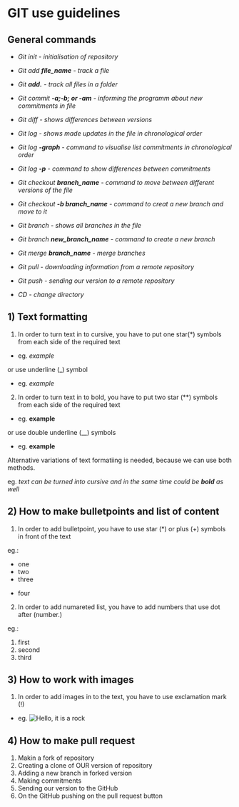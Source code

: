 # GIT use guidelines

## General commands

* _Git init - initialisation of repository_

* _Git add **file_name** - track a file_

* _Git **add.** - track all files in a folder_

* _Git commit **-a;-b; or -am** - informing the programm about new commitments in file_

* _Git diff - shows differences between versions_

* _Git log - shows made updates in the file in chronological order_

* _Git log **-graph** - command to visualise list commitments in chronological order_

* _Git log **-p** - command to show differences between commitments_

* _Git checkout **branch_name** - command to move between different versions of the file_

* _Git checkout **-b branch_name** - command to creat a new branch and move to it_

* _Git branch - shows all branches in the file_

* _Git branch **new_branch_name** - command to create a new branch_

* _Git merge **branch_name** - merge branches_

* _Git pull - downloading information from a remote repository_

* _Git push - sending our version to a remote repository_

* _CD - change directory_


## 1) Text formatting

1. In order to turn text in to cursive, you have to put one star(*) symbols from each side of the required text

* eg. *example*

or use underline (_) symbol

* eg. _example_

2. In order to turn text in to bold, you have to put two star (**) symbols from each side of the required text

* eg. **example**

or use double underline (__) symbols

* eg. __example__

Alternative variations of text formatiing is needed, because we can use both methods.

eg. _text can be turned into cursive and in the same time could be **bold** as well_

## 2) How to make bulletpoints and list of content

1. In order to add bulletpoint, you have to use star (*) or plus (+) symbols in front of the text

eg.:
* one
* two
* three
+ four

2. In order to add numareted list, you have to add numbers that use dot after (number.)

eg.:
1. first
2. second
3. third

## 3) How to work with images

1. In order to add images in to the text, you have to use exclamation mark (!)

* eg. ![Hello, it is a rock](rock.jpg)

## 4) How to make pull request

1. Makin a fork of repository 
2. Creating a clone of OUR version of repository
3. Adding a new branch in forked version
4. Making commitments 
5. Sending our version to the GitHub
6. On the GitHub pushing on the pull request button
